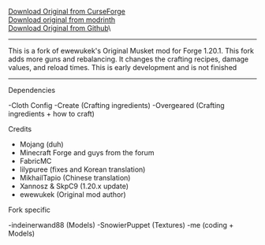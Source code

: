 

[Download Original from CurseForge](https://www.curseforge.com/minecraft/mc-mods/ewewukeks-musket-mod/files/all)\
[Download original from modrinth](https://modrinth.com/mod/ewewukeks-musket-mod/versions)\
[Download Original from Github]((https://github.com/ewewukek/mc-musketmod))\



-------------------

This is a fork of ewewukek's Original Musket mod for Forge 1.20.1. This fork adds more guns and rebalancing. It changes the crafting recipes, damage values, and reload times.
This is early development and is not finished

-------------------

Dependencies

-Cloth Config
-Create (Crafting ingredients)
-Overgeared (Crafting ingredients + how to craft)

Credits

- Mojang (duh)
- Minecraft Forge and guys from the forum
- FabricMC
- lilypuree (fixes and Korean translation)
- MikhailTapio (Chinese translation)
- Xannosz & SkpC9 (1.20.x update)
- ewewukek (Original mod author)

Fork specific 

-indeinerwand88 (Models)
-SnowierPuppet (Textures)
-me (coding + Models)

